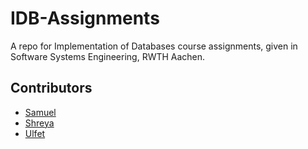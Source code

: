 # IDB-Assignments

A repo for Implementation of Databases course assignments, given in Software Systems Engineering, RWTH Aachen.

## Contributors

- [Samuel](https://github.com/Samuelroy1) 
- [Shreya](https://github.com/karshreya98)
- [Ulfet](https://github.com/ulfet)